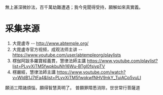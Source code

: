 無上甚深微妙法，百千萬劫難遭遇；我今見聞得受持，願解如來真實義。

# 采集来源
1. 大毘盧寺 -- http://www.abtemple.org/
2. 大毘盧寺官方视频，成观法师主讲 -- https://www.youtube.com/user/abtempleorg/playlists
3. 楞伽阿跋多羅寶經義貫，慧律法師主講 https://www.youtube.com/playlist?list=PLyvXiTM5fwpkbuNh16Wu-BTgI0fsjypTV
4. 楞嚴經，慧律法師主講 https://www.youtube.com/watch?v=WIdB1J7tFa4&list=PLyvXiTM5fwpkwfNHV9nkY_TuiACp5vuLI

願消三障諸煩惱，願得智慧真明了。 普願罪障悉消除，世世常行菩薩道
